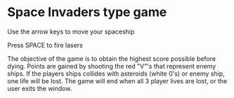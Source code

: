 # Space Invaders type game

Use the arrow keys to move your spaceship 

Press SPACE to fire lasers

The objective of the game is to obtain the highest score possible before dying.
Points are gained by shooting the red "V"'s that represent enemy ships.
If the players ships collides with asteroids (white 0's) or enemy ship, one life will be lost.
The game will end when all 3 player lives are lost, or the user exits the window.


